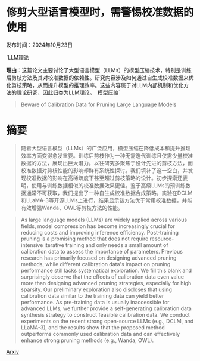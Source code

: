 # 修剪大型语言模型时，需警惕校准数据的使用

发布时间：2024年10月23日

`LLM理论

**理由**：这篇论文主要讨论了大型语言模型（LLMs）的模型压缩技术，特别是训练后剪枝方法及其对校准数据的依赖性。研究内容涉及如何通过自生成校准数据来优化剪枝策略，从而提升模型的推理效率。这些内容属于对LLM内部机制和优化方法的理论研究，因此归类为LLM理论。` `模型压缩`

> Beware of Calibration Data for Pruning Large Language Models

# 摘要

> 随着大型语言模型（LLMs）的广泛应用，模型压缩在降低成本和提升推理效率方面变得愈发重要。训练后剪枝作为一种无需迭代训练且仅需少量校准数据的方法，展现出巨大潜力。以往研究多聚焦于设计先进的剪枝方法，而校准数据对剪枝性能的影响却鲜有系统性探讨。我们填补了这一空白，并发现校准数据的影响在高稀疏度下甚至超过剪枝策略的设计。初步探索还表明，使用与训练数据相似的校准数据效果更佳。鉴于高级LLMs的预训练数据通常不可获取，我们提出了一种自生成校准数据合成策略。实验在DCLM和LLaMA-3等开源LLMs上进行，结果显示该方法优于常用校准数据，并能有效增强Wanda、OWL等剪枝方法的性能。

> As large language models (LLMs) are widely applied across various fields, model compression has become increasingly crucial for reducing costs and improving inference efficiency. Post-training pruning is a promising method that does not require resource-intensive iterative training and only needs a small amount of calibration data to assess the importance of parameters. Previous research has primarily focused on designing advanced pruning methods, while different calibration data's impact on pruning performance still lacks systematical exploration. We fill this blank and surprisingly observe that the effects of calibration data even value more than designing advanced pruning strategies, especially for high sparsity. Our preliminary exploration also discloses that using calibration data similar to the training data can yield better performance. As pre-training data is usually inaccessible for advanced LLMs, we further provide a self-generating calibration data synthesis strategy to construct feasible calibration data. We conduct experiments on the recent strong open-source LLMs (e.g., DCLM, and LLaMA-3), and the results show that the proposed method outperforms commonly used calibration data and can effectively enhance strong pruning methods (e.g., Wanda, OWL).

[Arxiv](https://arxiv.org/abs/2410.17711)